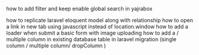 how to add filter and keep enable global search in  yajrabox

how to replicate laravel eloquent model along with relationship
how to open a link in new tab using javascript instead of location.window
how to add a loader when submit a basic form with image uploading 
how to add a / multiple column in existing database table in laravel migration (single column / multiple column/ dropColumn )


